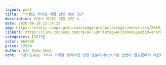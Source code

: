 ```yaml
---
layout: post 
title:  "리벤스 화이트 메탈 선반 450 5단" 
description: 리벤스 화이트 메탈 선반 4 ..
date: 2020-08-28 15:34:33 
img: https://static.coupangcdn.com/image/product/image/vendoritem/2019/07/04/4323385447/056bec42-4adb-4b1e-8555-e174ba85c3c1.jpg 
linkUrl: https://link.coupang.com/re/AFFSDP?lptag=AF3600438&subid=ahnPublicAsk&pageKey=179503348&itemId=514134537&vendorItemId=4323385447&traceid=V0-113-085bb2913140386c 
categories: [1015] 
color: A6A6A6 
price: 22900 
author: Ask View Shop 
cont:  "같기도해요 그러나 가격을 생각하면 당연 충분히<br/>그런 선반이 필요했어서 저한테는 이게 딱이네요<br/>김치냉장고옆칸에그냥쌓아두기만했는데문열때무너지고하는게정리가안되더라구요<br/>냉장고랑 벽사이가 32센치 정도인데<br/>냉장고와 벽사이에 수납할만한 선반이 필요했었는데<br/>너무너무좋아요<br/>다만이제품은 기존 스텐철제랑 다르게 화이트로 한번 덧칠이 된거라서 잘 관리하지 않으면 칠이 벗겨질수있겠더라고요<br/>만드는 도중에 봉 끼웠다가 다시 빼는 과정에서 살짝 벗겨지더라고요... <br/> 다행이 안보이는 부분이라 티는 안났어요<br/>만드는건 엄청 쉬웠어요<br/>밑에 큰상도 넣어야해서 이렇게 선반을 마음대로 끼웠다 뺄수있는<br/>배송도빠르고흔들림없딱묶어져서와서도좋았어요<br/>보통 이런 철제선반들 세로길이가 거의다 34센치더라고요<br/>설명서를 보지 않고도 바로 할수있어요<br/>암튼  싸이즈가 중요했던 저는 이제품이 완전 딱이었어요^^<br/>어쩜 딱 들어가네요<br/>원하던거라 좋습니다<br/>이제품이 완전 딱이더라고요<br/>작은거라 냄비만 들어가지만 그걸로 만족해요<br/>저기 사이즈가 60이 안돼서 맞는게 없었어요<br/>조립하고넣어두니딱이예요  저기말고다른곳에도선반이필요해서하나넣을까했는데 거기도사이즈가딱이라하나더구매할려구요<br/>조심히 관리해아될꺼같아요<br/>좋은 물건입니다 조립도 금방했어요 ^^<br/>창문이 있어서 더 높은것도 필요없구요<br/>튼튼하고 조립도 엄청 쉬워요<br/>튼튼하기도하고 처음에조립할때 밑에칸이딱들어가는느낌은아닌데 중간에맘대로높이조절가능하고높이도딱원하던사이즈라 암튼너무좋네요<br/>품질은 이런 선반들하고 비슷한데 약간 약한것<br/>한참 찾다가 보니 이제품 세로길이가 29센치길래 바로 주문<br/>" 
---
```

